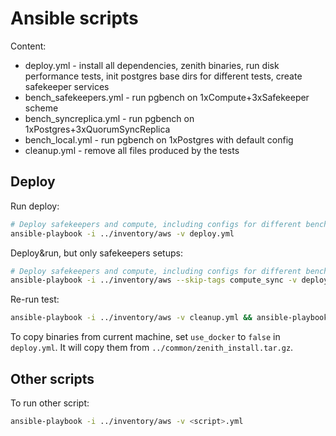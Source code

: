 # Ansible scripts

Content:
- deploy.yml - install all dependencies, zenith binaries, run disk performance tests, init postgres base dirs for different tests, create safekeeper services
- bench_safekeepers.yml - run pgbench on 1xCompute+3xSafekeeper scheme
- bench_syncreplica.yml - run pgbench on 1xPostgres+3xQuorumSyncReplica
- bench_local.yml - run pgbench on 1xPostgres with default config
- cleanup.yml - remove all files produced by the tests


## Deploy

Run deploy:

```bash
# Deploy safekeepers and compute, including configs for different benchmarks
ansible-playbook -i ../inventory/aws -v deploy.yml
```

Deploy&run, but only safekeepers setups:
```bash
# Deploy safekeepers and compute, including configs for different benchmarks
ansible-playbook -i ../inventory/aws --skip-tags compute_sync -v deploy.yml && ansible-playbook -i ../inventory/aws -v bench_safekeepers.yml
```

Re-run test:
```bash
ansible-playbook -i ../inventory/aws -v cleanup.yml && ansible-playbook -i ../inventory/aws -v deploy.yml --skip-tags compute_sync,diskperf,install,storage,ping && ansible-playbook -i ../inventory/aws -v bench_safekeepers.yml
```

To copy binaries from current machine, set `use_docker` to `false` in `deploy.yml`. It will copy them from `../common/zenith_install.tar.gz`.

## Other scripts

To run other script:

```bash
ansible-playbook -i ../inventory/aws -v <script>.yml
```